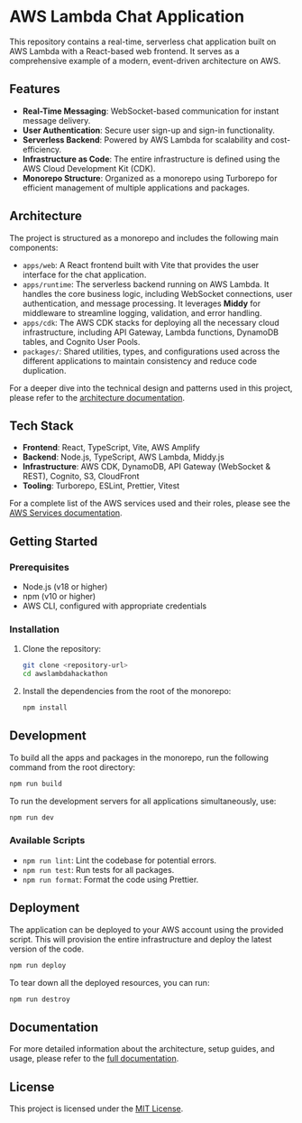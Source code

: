# AWS Lambda Chat Application

This repository contains a real-time, serverless chat application built on AWS Lambda with a React-based web frontend. It serves as a comprehensive example of a modern, event-driven architecture on AWS.

## Features

-   **Real-Time Messaging**: WebSocket-based communication for instant message delivery.
-   **User Authentication**: Secure user sign-up and sign-in functionality.
-   **Serverless Backend**: Powered by AWS Lambda for scalability and cost-efficiency.
-   **Infrastructure as Code**: The entire infrastructure is defined using the AWS Cloud Development Kit (CDK).
-   **Monorepo Structure**: Organized as a monorepo using Turborepo for efficient management of multiple applications and packages.

## Architecture

The project is structured as a monorepo and includes the following main components:

-   `apps/web`: A React frontend built with Vite that provides the user interface for the chat application.
-   `apps/runtime`: The serverless backend running on AWS Lambda. It handles the core business logic, including WebSocket connections, user authentication, and message processing. It leverages **Middy** for middleware to streamline logging, validation, and error handling.
-   `apps/cdk`: The AWS CDK stacks for deploying all the necessary cloud infrastructure, including API Gateway, Lambda functions, DynamoDB tables, and Cognito User Pools.
-   `packages/`: Shared utilities, types, and configurations used across the different applications to maintain consistency and reduce code duplication.

For a deeper dive into the technical design and patterns used in this project, please refer to the [architecture documentation](./docs/architecture/MIDDY_INTEGRATION.md).

## Tech Stack

-   **Frontend**: React, TypeScript, Vite, AWS Amplify
-   **Backend**: Node.js, TypeScript, AWS Lambda, Middy.js
-   **Infrastructure**: AWS CDK, DynamoDB, API Gateway (WebSocket & REST), Cognito, S3, CloudFront
-   **Tooling**: Turborepo, ESLint, Prettier, Vitest

For a complete list of the AWS services used and their roles, please see the [AWS Services documentation](./docs/AWS_SERVICES.md).

## Getting Started

### Prerequisites

-   Node.js (v18 or higher)
-   npm (v10 or higher)
-   AWS CLI, configured with appropriate credentials

### Installation

1.  Clone the repository:
    ```bash
    git clone <repository-url>
    cd awslambdahackathon
    ```

2.  Install the dependencies from the root of the monorepo:
    ```bash
    npm install
    ```

## Development

To build all the apps and packages in the monorepo, run the following command from the root directory:

```bash
npm run build
```

To run the development servers for all applications simultaneously, use:

```bash
npm run dev
```

### Available Scripts

-   `npm run lint`: Lint the codebase for potential errors.
-   `npm run test`: Run tests for all packages.
-   `npm run format`: Format the code using Prettier.

## Deployment

The application can be deployed to your AWS account using the provided script. This will provision the entire infrastructure and deploy the latest version of the code.

```bash
npm run deploy
```

To tear down all the deployed resources, you can run:

```bash
npm run destroy
```

## Documentation

For more detailed information about the architecture, setup guides, and usage, please refer to the [full documentation](./docs/).

## License

This project is licensed under the [MIT License](./LICENSE).
